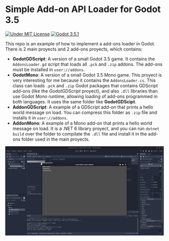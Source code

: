 # Simple Add-on API Loader for Godot 3.5

[![Under MIT License](https://img.shields.io/github/license/NEKERAFA/GodotAddonLoader)](LICENSE) [![Godot 3.5.1](https://img.shields.io/badge/godot-3.5.1-blue?logo=godot-engine&logoColor=white&color=478CBF)](https://godotengine.org)

This repo is an example of how to implement a add-ons loader in Godot. There is 2 main proyects and 2 add-ons proyects, which contains:

- **GodotGDScript**: A version of a small Godot 3.5 game. It contains the `AddonsLoader.gd` script that loads all `.pck` and `.zip` addons. The add-ons must be installed in `user://addons`.
- **GodotMono**: A version of a small Godot 3.5 Mono game. This proyect is very interesting for me because it contains the `AddonsLoader.cs`. This class can loads `.pck` and `.zip` Godot packages that contains GDScript add-ons (like the *GodotGDScript* proyect), and also `.dll` libraries than use Godot Mono runtime, allowing loading of add-ons programmed in both languages. It uses the same folder like **GodotGDScipt**.
- **AddonGDScript**: A example of a GDScript add-on that prints a hello world message on load. You can compress this folder as `.zip` file and installs it in `user://addons`.
- **AddonMono**: A example of a Mono add-on that prints a hello world message on load. It is a .NET 6 library proyect, and you can run `dotnet build` over the folder to compilate the `.dll` file and install it in the add-ons folder used in the main proyects.

![A preview of the GodotMono proyect running where you can see 2 add-ons loaded](Preview.png)